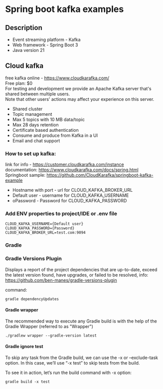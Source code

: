 # Spring boot kafka examples

## Description

* Event streaming platform - Kafka
* Web framework - Spring Boot 3
* Java version 21

## Cloud kafka

free kafka online - https://www.cloudkarafka.com/ </br>
Free plan: $0 </br>
For testing and development we provide an Apache Kafka server
that's shared between multiple users. </br>
Note that other users' actions may affect your experience on this server.

* Shared cluster
* Topic management
* Max 5 topics with 10 MB data/topic
* Max 28 days retention
* Certificate based authentication
* Consume and produce from Kafka in a UI
* Email and chat support

### How to set up kafka:

link for info - https://customer.cloudkarafka.com/instance </br>
documentation: https://www.cloudkarafka.com/docs/spring.html </br>
Springboot sample: https://github.com/CloudKarafka/springboot-kafka-example </br>

* Hostname with port - url for CLOUD_KAFKA_BROKER_URL
* Default user - username for CLOUD_KAFKA_USERNAME
* oPassword - Password for CLOUD_KAFKA_PASSWORD

### Add ENV properties to project/IDE or .env file

```
CLOUD_KAFKA_USERNAME={Default user}
CLOUD_KAFKA_PASSWORD={Password}
CLOUD_KAFKA_BROKER_URL=test.com:9094
```

### Gradle

### Gradle Versions Plugin

Displays a report of the project dependencies that are up-to-date, exceed the latest version found, have upgrades, or
failed to be resolved, info: https://github.com/ben-manes/gradle-versions-plugin

command:

```
gradle dependencyUpdates
```

#### Gradle wrapper

The recommended way to execute any Gradle build is with the help of the Gradle Wrapper (referred to as "Wrapper")

```
./gradlew wrapper --gradle-version latest
```

#### Gradle ignore test

To skip any task from the Gradle build, we can use the -x or –exclude-task option. In this case, we’ll use “-x test” to
skip tests from the build.

To see it in action, let’s run the build command with -x option:

```
gradle build -x test
```
